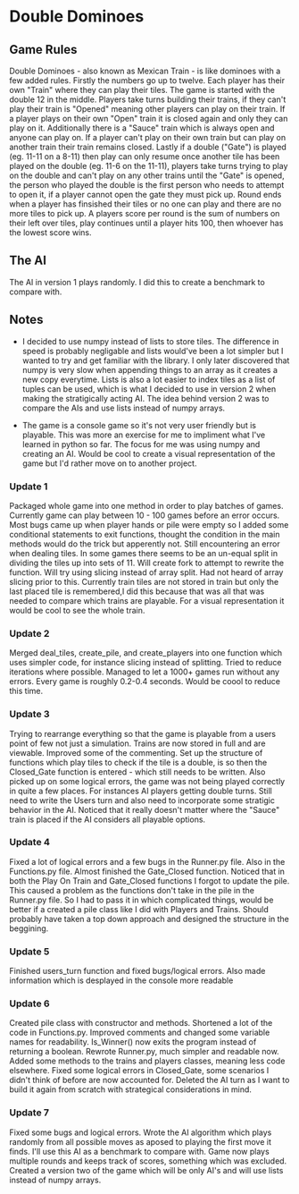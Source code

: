 # Double Dominoes

## Game Rules
Double Dominoes - also known as Mexican Train - is like dominoes with a few added rules. Firstly the numbers go up to twelve. Each player has their own "Train" where they can play their tiles. The game is started with the double 12 in the middle. Players take turns building their trains, if they can't play their train is "Opened" meaning other players can play on their train. If a player plays on their own "Open" train it is closed again and only they can play on it. Additionally there is a "Sauce" train which is always open and anyone can play on. If a player can't play on their own train but can play on another train their train remains closed. Lastly if a double ("Gate") is played (eg. 11-11 on a 8-11) then play can only resume once another tile has been played on the double (eg. 11-6 on the 11-11), players take turns trying to play on the double and can't play on any other trains until the "Gate" is opened, the person who played the double is the first person who needs to attempt to open it, if a player cannot open the gate they must pick up. Round ends when a player has finsished their tiles or no one can play and there are no more tiles to pick up. A players score per round is the sum of numbers on their left over tiles, play continues until a player hits 100, then whoever has the lowest score wins.

## The AI
The AI in version 1 plays randomly. I did this to create a benchmark to compare with.

## Notes
- I decided to use numpy instead of lists to store tiles. The difference in speed is probably negligable and lists would've been a lot simpler but I wanted to try and get familiar with the library. I only later discovered that numpy is very slow when appending things to an array as it creates a new copy everytime. Lists is also a lot easier to index tiles as a list of tuples can be used, which is what I decided to use in version 2 when making the stratigically acting AI. The idea behind version 2 was to compare the AIs and use lists instead of numpy arrays.

- The game is a console game so it's not very user friendly but is playable. This was more an exercise for me to impliment what I've learned in python so far. The focus for me was using numpy and creating an AI. Would be cool to create a visual representation of the game but I'd rather move on to another project.

### Update 1
Packaged whole game into one method in order to play batches of games. Currently game can play between 10 - 100 games before an error occurs. Most bugs came up when player hands or pile were empty so I added some conditional statements to exit functions, thought the condition in the main methods would do the trick but apperently not. Still encountering an error when dealing tiles. In some games there seems to be an un-equal split in dividing the tiles up into sets of 11. Will create fork to attempt to rewrite the function. Will try using slicing instead of array split. Had not heard of array slicing prior to this. Currently train tiles are not stored in train but only the last placed tile is remembered,I did this because that was all that was needed to compare which trains are playable. For a visual representation it would be cool to see the whole train. 

### Update 2
Merged deal_tiles, create_pile, and create_players into one function which uses simpler code, for instance slicing instead of splitting. Tried to reduce iterations where possible. Managed to let a 1000+ games run without any errors. Every game is roughly 0.2-0.4 seconds. Would be coool to reduce this time. 

### Update 3
Trying to rearrange everything so that the game is playable from a users point of few not just a simulation. Trains are now stored in full and are viewable. Improved some of the commenting. Set up the structure of functions which play tiles to check if the tile is a double, is so then the Closed_Gate function is entered - which still needs to be written. Also picked up on some logical errors, the game was not being played correctly in quite a few places. For instances AI players getting double turns. Still need to write the Users turn and also need to incorporate some stratigic behavior in the AI. Noticed that it really doesn't matter where the "Sauce" train is placed if the AI considers all playable options.

### Update 4
Fixed a lot of logical errors and a few bugs in the Runner.py file. Also in the Functions.py file. Almost finished the Gate_Closed function. Noticed that in both the Play On Train and Gate_Closed functions I forgot to update the pile. This caused a problem as the functions don't take in the pile in the Runner.py file. So I had to pass it in which complicated things, would be better if a created a pile class like I did with Players and Trains. Should probably have taken a top down approach and designed the structure in the beggining. 

### Update 5
Finished users_turn function and fixed bugs/logical errors. Also made information which is desplayed in the console more readable

### Update 6
Created pile class with constructor and methods. Shortened a lot of the code in Functions.py. Improved comments and changed some variable names for readability. Is_Winner() now exits the program instead of returning a boolean. Rewrote Runner.py, much simpler and readable now. Added some methods to the trains and players classes, meaning less code elsewhere. Fixed some logical errors in Closed_Gate, some scenarios I didn't think of before are now accounted for. Deleted the AI turn as I want to build it again from scratch with strategical considerations in mind.

### Update 7
Fixed some bugs and logical errors. Wrote the AI algorithm which plays randomly from all possible moves as aposed to playing the first move it finds. I'll use this AI as a benchmark to compare with. Game now plays multiple rounds and keeps track of scores, something which was excluded. Created a version two of the game which will be only AI's and will use lists instead of numpy arrays.
